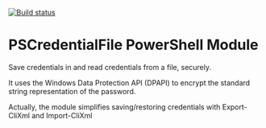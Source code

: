 [![Build status](https://ci.appveyor.com/api/projects/status/f3cl7slwdhpv573q?svg=true)](https://ci.appveyor.com/project/fpschultze/pscredentialfile)

# PSCredentialFile PowerShell Module
Save credentials in and read credentials from a file, securely.

It uses the Windows Data Protection API (DPAPI) to encrypt the standard string representation of the password.

Actually, the module simplifies saving/restoring credentials with Export-CliXml and Import-CliXml